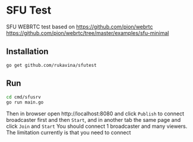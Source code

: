 # SFU Test
SFU WEBRTC test based on https://github.com/pion/webrtc https://github.com/pion/webrtc/tree/master/examples/sfu-minimal

## Installation

`go get github.com/rukavina/sfutest`

## Run

```bash
cd cmd/sfusrv
go run main.go
```

Then in browser open http://localhost:8080 and click `Publish` to connect broadcaster first and then `Start`, and in another tab the same page and click `Join` and `Start`
You should connect 1 broadcaster and many viewers. The limitation currently is that you need to connect 